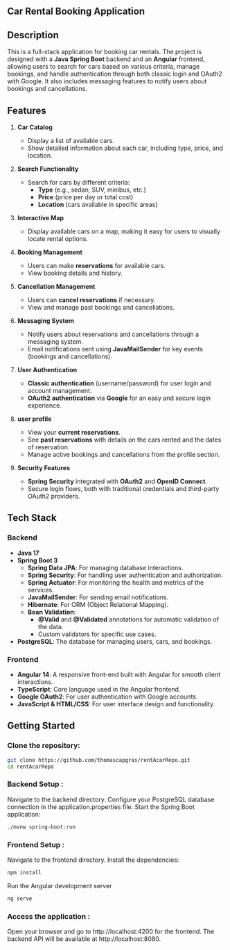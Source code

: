 ## Car Rental Booking Application

## Description
This is a full-stack application for booking car rentals. The project is designed with a **Java Spring Boot** backend and an **Angular** frontend, allowing users to search for cars based on various criteria, manage bookings, and handle authentication through both classic login and OAuth2 with Google. It also includes messaging features to notify users about bookings and cancellations.

## Features
1. **Car Catalog**
   - Display a list of available cars.
   - Show detailed information about each car, including type, price, and location.

2. **Search Functionality**
   - Search for cars by different criteria:
     - **Type** (e.g., sedan, SUV, minibus, etc.)
     - **Price** (price per day or total cost)
     - **Location** (cars available in specific areas)

3. **Interactive Map**
   - Display available cars on a map, making it easy for users to visually locate rental options.

4. **Booking Management**
   - Users can make **reservations** for available cars.
   - View booking details and history.

5. **Cancellation Management**
   - Users can **cancel reservations** if necessary.
   - View and manage past bookings and cancellations.

6. **Messaging System**
   - Notify users about reservations and cancellations through a messaging system.
   - Email notifications sent using **JavaMailSender** for key events (bookings and cancellations).

7. **User Authentication**
   - **Classic authentication** (username/password) for user login and account management.
   - **OAuth2 authentication** via **Google** for an easy and secure login experience.

8. **user profile**
   - View your **current reservations**.
   - See **past reservations** with details on the cars rented and the dates of reservation.
   - Manage active bookings and cancellations from the profile section.   

9. **Security Features**
   - **Spring Security** integrated with **OAuth2** and **OpenID Connect**.
   - Secure login flows, both with traditional credentials and third-party OAuth2 providers.
  
   

## Tech Stack

### Backend
- **Java 17**
- **Spring Boot 3**
  - **Spring Data JPA**: For managing database interactions.
  - **Spring Security**: For handling user authentication and authorization.
  - **Spring Actuator**: For monitoring the health and metrics of the services.
  - **JavaMailSender**: For sending email notifications.
  - **Hibernate**: For ORM (Object Relational Mapping).
  - **Bean Validation**: 
    - **@Valid** and **@Validated** annotations for automatic validation of the data.
    - Custom validators for specific use cases.
- **PostgreSQL**: The database for managing users, cars, and bookings.

### Frontend
- **Angular 14**: A responsive front-end built with Angular for smooth client interactions.
- **TypeScript**: Core language used in the Angular frontend.
- **Google OAuth2**: For user authentication with Google accounts.
- **JavaScript & HTML/CSS**: For user interface design and functionality.

## Getting Started

### Clone the repository:

```bash
git clone https://github.com/thomascapgras/rentAcarRepo.git
cd rentAcarRepo
```
### Backend Setup :
Navigate to the backend directory.
Configure your PostgreSQL database connection in the application.properties file.
Start the Spring Boot application:
```bash
./mvnw spring-boot:run
```

### Frontend Setup :
Navigate to the frontend directory. Install the dependencies:
```bash
npm install
```
Run the Angular development server
```bash
ng serve
```

### Access the application :
Open your browser and go to http://localhost:4200 for the frontend.
The backend API will be available at http://localhost:8080.

